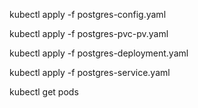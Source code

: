 kubectl apply -f postgres-config.yaml 

kubectl apply -f postgres-pvc-pv.yaml

kubectl apply -f postgres-deployment.yaml

kubectl apply -f postgres-service.yaml 

kubectl get pods
